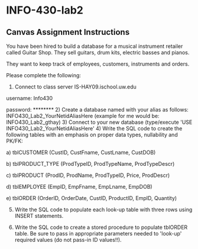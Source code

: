 # INFO-430-lab2

## Canvas Assignment Instructions
You have been hired to build a database for a musical instrument retailer called Guitar Shop.
They sell guitars, drum kits, electric basses and pianos.

They want to keep track of employees, customers, instruments and orders.

Please complete the following:
1) Connect to class server IS-HAY09.ischool.uw.edu

username: Info430

password: ********
2) Create a database named with your alias as follows: INFO430_Lab2_YourNetidAliasHere (example for me would be: INFO430_Lab2_gthay)
3) Connect to your new database (type/execute 'USE INFO430_Lab2_YourNetidAliasHere'
4) Write the SQL code to create the following tables with an emphasis on proper data types, nullability and PK/FK:

a) tblCUSTOMER (CustID, CustFname, CustLname, CustDOB)

b) tblPRODUCT_TYPE (ProdTypeID, ProdTypeName, ProdTypeDescr)

c) tblPRODUCT (ProdID, ProdName, ProdTypeID, Price, ProdDescr)

d) tblEMPLOYEE (EmpID, EmpFname, EmpLname, EmpDOB)

e) tblORDER (OrderID, OrderDate, CustID, ProductID, EmpID, Quantity)

5) Write the SQL code to populate each look-up table with three rows using INSERT statements.

6) Write the SQL code to create a stored procedure to populate tblORDER table. Be sure to pass in appropriate parameters needed to 'look-up' required values (do not pass-in ID values!!).
